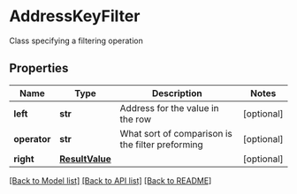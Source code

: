 # AddressKeyFilter

Class specifying a filtering operation

## Properties
Name | Type | Description | Notes
------------ | ------------- | ------------- | -------------
**left** | **str** | Address for the value in the row | [optional] 
**operator** | **str** | What sort of comparison is the filter preforming | [optional] 
**right** | [**ResultValue**](ResultValue.md) |  | [optional] 

[[Back to Model list]](../README.md#documentation-for-models) [[Back to API list]](../README.md#documentation-for-api-endpoints) [[Back to README]](../README.md)


